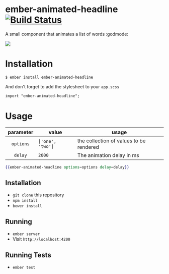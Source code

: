 # ember-animated-headline [![Build Status](https://travis-ci.org/mariogintili/ember-animated-headline.svg?branch=master)](https://travis-ci.org/mariogintili/ember-animated-headline)

A small component that animates a list of words :godmode:

![](http://i.imgur.com/1VJe1G8.gif)

# Installation

`$ ember install ember-animated-headline`

And don't forget to add the stylesheet to your `app.scss`

```css
import "ember-animated-headline";
```

# Usage

| parameter | value            | usage                                   |
|:---------:|------------------|-----------------------------------------|
| `options` | `['one', 'two']` | the collection of values to be rendered |
| `delay`   | `2000`           | The animation delay in ms               |

```handlebars
{{ember-animated-headline options=options delay=delay}}
```

## Installation

* `git clone` this repository
* `npm install`
* `bower install`

## Running

* `ember server`
* Visit `http://localhost:4200`

## Running Tests

* `ember test`
